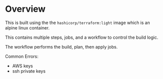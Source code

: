 # Overview

This is built using the the `hashicorp/terraform:light` image which is 
an alpine linux container. 

This contains multiple steps, jobs, and a workflow to control the build
logic.

The workflow performs the build, plan, then apply jobs.  
 
 
Common Errors: 
 - AWS keys 
 - ssh private keys